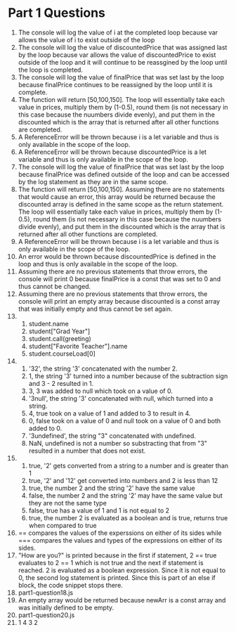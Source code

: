 # Part 1 Questions
1. The console will log the value of i at the completed loop because var allows the value of i to exist outside of the loop
2. The console will log the value of discountedPrice that was assigned last by the loop because var allows the value of discountedPrice to exist outside of the loop and it will continue to be reassgined by the loop until the loop is completed.
3. The console will log the value of finalPrice that was set last by the loop because finalPrice continues to be reassigned by the loop until it is complete.
4. The function will return [50,100,150]. The loop will essentially take each value in prices, multiply them by (1-0.5), round them (is not necessary in this case because the nuumbers divide evenly), and put them in the discounted which is the array that is returned after all other functions are completed.
5. A ReferenceError will be thrown because i is a let variable and thus is only available in the scope of the loop.
6. A ReferenceError will be thrown because discountedPrice is a let variable and thus is only available in the scope of the loop.
7. The console will log the value of finalPrice that was set last by the loop because finalPrice was defined outside of the loop and can be accessed by the log statement as they are in the same scope.
8. The function will return [50,100,150]. Assuming there are no statements that would cause an error, this array would be returned because the discounted array is defined in the same scope as the return statement. The loop will essentially take each value in prices, multiply them by (1-0.5), round them (is not necessary in this case because the nuumbers divide evenly), and put them in the discounted which is the array that is returned after all other functions are completed.
9. A ReferenceError will be thrown because i is a let variable and thus is only available in the scope of the loop.
10. An error would be thrown because discountedPrice is defined in the loop  and thus is only available in the scope of the loop.
11. Assuming there are no previous statements that throw errors, the console will print 0 because finalPrice is a const that was set to 0 and thus cannot be changed.
12. Assuming there are no previous statements that throw errors, the console will print an empty array because discounted is a const array that was initially empty and thus cannot be set again.
13.   
    1. student.name
    2. student["Grad Year"]
    3. student.call(greeting)
    4. student["Favorite Teacher"].name
    5. student.courseLoad[0]
14.   
    1.  '32', the string '3' concatenated with the number 2.
    2.  1, the string '3' turned into a number because of the subtraction sign and 3 - 2 resulted in 1.
    3.  3, 3 was added to null which took on a value of 0.
    4.  '3null', the string '3' concatenated with null, which turned into a string.
    5.  4, true took on a value of 1 and added to 3 to result in 4.
    6.  0, false took on a value of 0 and null took on a value of 0 and both added to 0.
    7.  '3undefined', the string "3" concatenated with undefined.
    8.  NaN, undefined is not a number so substracting that from "3" resulted in a number that does not exist.
15. 
    1.  true, '2' gets converted from a string to a number and is greater than 1
    2.  true, '2' and '12' get converted into numbers and 2 is less than 12
    3.  true, the number 2 and the string '2' have the same value
    4.  false, the number 2 and the string '2' may have the same value but they are not the same type
    5.  false, true has a value of 1 and 1 is not equal to 2
    6.  true, the number 2 is evaluated as a boolean and is true, returns true when compared to true
16. == compares the values of the experssions on either of its sides while === compares the values and types of the expressions on either of its sides.
17. "How are you?" is printed because in the first if statement, 2 == true evaluates to 2 == 1 which is not true and the next if statement is reached. 2 is evaluated as a boolean expression. Since it is not equal to 0, the second log statement is printed. Since this is part of an else if block, the code snippet stops there.
18. part1-question18.js
19. An empty array would be returned because newArr is a const array and was initially defined to be empty.
20. part1-question20.js
21. 1
    4
    3
    2